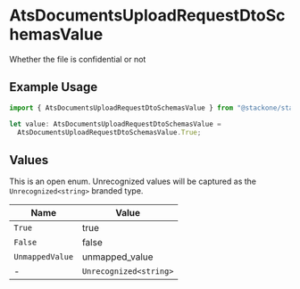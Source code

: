 # AtsDocumentsUploadRequestDtoSchemasValue

Whether the file is confidential or not

## Example Usage

```typescript
import { AtsDocumentsUploadRequestDtoSchemasValue } from "@stackone/stackone-client-ts/sdk/models/shared";

let value: AtsDocumentsUploadRequestDtoSchemasValue =
  AtsDocumentsUploadRequestDtoSchemasValue.True;
```

## Values

This is an open enum. Unrecognized values will be captured as the `Unrecognized<string>` branded type.

| Name                   | Value                  |
| ---------------------- | ---------------------- |
| `True`                 | true                   |
| `False`                | false                  |
| `UnmappedValue`        | unmapped_value         |
| -                      | `Unrecognized<string>` |